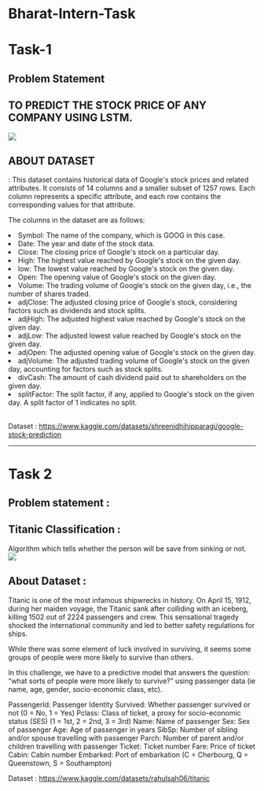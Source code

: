 # Bharat-Intern-Task
# Task-1
<h2>Problem Statement</h2>
<h2>TO PREDICT THE STOCK PRICE OF ANY COMPANY USING LSTM.</h2>
<img src = 'https://imgs.search.brave.com/lNYgSr9cnlZVwybp6FcVBYFSX_SNt0mOmtJEMOK0CHQ/rs:fit:500:0:0/g:ce/aHR0cHM6Ly9tZWRp/YS5pc3RvY2twaG90/by5jb20vaWQvMTE1/MDMxNjUwNS9waG90/by9zdG9jay1tYXJr/ZXQtZGF0YS5qcGc_/cz02MTJ4NjEyJnc9/MCZrPTIwJmM9eDBm/bDZkRHJxRV81X1hv/M2pWMXR2RWhsQ2lR/Y1VibERubmJfV2xD/S25kND0'>
<h2>ABOUT DATASET</h2> :
This dataset contains historical data of Google's stock prices and related attributes. It consists of 14 columns and a smaller subset of 1257 rows. Each column represents a specific attribute, and each row contains the corresponding values for that attribute.

The columns in the dataset are as follows:

<li>Symbol: The name of the company, which is GOOG in this case.</li>
<li>Date: The year and date of the stock data.</li>
<li>Close: The closing price of Google's stock on a particular day.</li>
<li>High: The highest value reached by Google's stock on the given day.</li>
<li>low: The lowest value reached by Google's stock on the given day.</li>
<li>Open: The opening value of Google's stock on the given day.</li>
<li>Volume: The trading volume of Google's stock on the given day, i.e., the number of shares traded.</li>
<li>adjClose: The adjusted closing price of Google's stock, considering factors such as dividends and stock splits.</li>
<li>adjHigh: The adjusted highest value reached by Google's stock on the given day.</li>
<li>adjLow: The adjusted lowest value reached by Google's stock on the given day.</li>
<li>adjOpen: The adjusted opening value of Google's stock on the given day.</li>
<li>adjVolume: The adjusted trading volume of Google's stock on the given day, accounting for factors such as stock splits.</li>
<li>divCash: The amount of cash dividend paid out to shareholders on the given day.</li>
<li>splitFactor: The split factor, if any, applied to Google's stock on the given day. A split factor of 1 indicates no split.</li>


<br>Dataset : https://www.kaggle.com/datasets/shreenidhihipparagi/google-stock-prediction

<hr><b></b></hr>

# Task 2
<h2>Problem statement :</h2>
<h2>Titanic Classification :</h2> Algorithm which tells whether the person will be save from sinking or not.

<img src = 'https://imgs.search.brave.com/sCROY04tdF5UjebAfnZar2cyla_vEGwAwtqVcQc1Flg/rs:fit:500:0:0/g:ce/aHR0cHM6Ly91cGxv/YWQud2lraW1lZGlh/Lm9yZy93aWtpcGVk/aWEvY29tbW9ucy82/LzZlL1N0JUMzJUI2/d2VyX1RpdGFuaWMu/anBn'>

<h2>About Dataset :</h2>
Titanic is one of the most infamous shipwrecks in history. On April 15, 1912, during her maiden voyage, the Titanic sank after colliding with an iceberg, killing 1502 out of 2224 passengers and crew. This sensational tragedy shocked the international community and led to better safety regulations for ships.

While there was some element of luck involved in surviving, it seems some groups of people were more likely to survive than others.

In this challenge, we have to a predictive model that answers the question: “what sorts of people were more likely to survive?” using passenger data (ie name, age, gender, socio-economic class, etc).

PassengerId: Passenger Identity Survived: Whether passenger survived or not (0 = No, 1 = Yes) Pclass: Class of ticket, a proxy for socio-economic status (SES) (1 = 1st, 2 = 2nd, 3 = 3rd) Name: Name of passenger Sex: Sex of passenger Age: Age of passenger in years SibSp: Number of sibling and/or spouse travelling with passenger Parch: Number of parent and/or children travelling with passenger Ticket: Ticket number Fare: Price of ticket Cabin: Cabin number Embarked: Port of embarkation (C = Cherbourg, Q = Queenstown, S = Southampton)

Dataset : https://www.kaggle.com/datasets/rahulsah06/titanic
